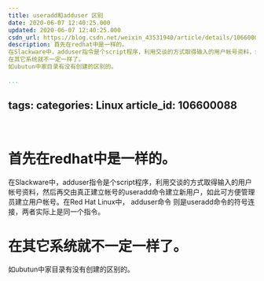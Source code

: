 ```yaml
---
title: useradd和adduser 区别
date: 2020-06-07 12:40:25.000
updated: 2020-06-07 12:40:25.000
csdn_url: https://blog.csdn.net/weixin_43531940/article/details/106600088
description: 首先在redhat中是一样的。
在Slackware中，adduser指令是个script程序，利用交谈的方式取得输入的用户帐号资料，然后再交由真正建立帐号的useradd命令建立新用户，如此可方便管理员建立用户帐号。在Red Hat Linux中， adduser命令 则是useradd命令的符号连接，两者实际上是同一个指令。
在其它系统就不一定一样了。
如ubutun中家目录有没有创建的区别的。

...
```

tags: 
categories: Linux
article_id: 106600088
---
﻿
# 首先在redhat中是一样的。
在Slackware中，adduser指令是个script程序，利用交谈的方式取得输入的用户帐号资料，然后再交由真正建立帐号的useradd命令建立新用户，如此可方便管理员建立用户帐号。在Red Hat Linux中， adduser命令 则是useradd命令的符号连接，两者实际上是同一个指令。

# 在其它系统就不一定一样了。
如ubutun中家目录有没有创建的区别的。
